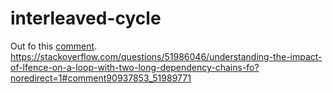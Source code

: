 # interleaved-cycle

Out fo this [comment](https://stackoverflow.com/questions/51986046/understanding-the-impact-of-lfence-on-a-loop-with-two-long-dependency-chains-fo?noredirect=1#comment90937853_51989771).
https://stackoverflow.com/questions/51986046/understanding-the-impact-of-lfence-on-a-loop-with-two-long-dependency-chains-fo?noredirect=1#comment90937853_51989771
